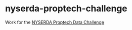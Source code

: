 # nyserda-proptech-challenge

Work for the [NYSERDA Proptech Data Challenge](https://www.proptechchallenge.com/nyserda-tenant-energy-data)
